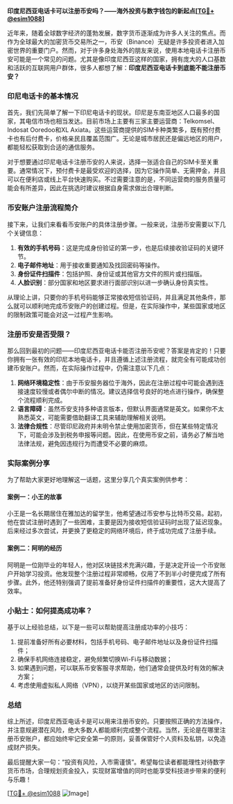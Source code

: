 **印度尼西亚电话卡可以注册币安吗？——海外投资与数字钱包的新起点[[TG💪+ @esim1088](https://t.me/s/esim1088)]**

近年来，随着全球数字经济的蓬勃发展，数字货币逐渐成为许多人关注的焦点。而作为全球最大的加密货币交易所之一，币安（Binance）无疑是许多投资者进入加密世界的重要门户。然而，对于许多身处海外的朋友来说，使用本地电话卡注册币安可能是一个常见的问题。尤其是像印度尼西亚这样的国家，拥有庞大的人口基数和活跃的互联网用户群体，很多人都想了解：**印度尼西亚电话卡到底能不能注册币安？**

### 印尼电话卡的基本情况

首先，我们先简单了解一下印尼电话卡的现状。印尼是东南亚地区人口最多的国家，其电信市场也相当发达。目前市场上主要有三家主要运营商：Telkomsel、Indosat Ooredoo和XL Axiata。这些运营商提供的SIM卡种类繁多，既有预付费卡也有后付费卡，价格亲民且覆盖范围广。无论是城市居民还是偏远地区的用户，都能轻松获取到合适的通信服务。

对于想要通过印尼电话卡注册币安的人来说，选择一张适合自己的SIM卡至关重要。通常情况下，预付费卡是最受欢迎的选择，因为它操作简单、无需押金，并且可以在便利店或线上平台快速购买。不过需要注意的是，不同运营商的服务质量可能会有所差异，因此在挑选时建议根据自身需求做出合理判断。

### 币安账户注册流程简介

接下来，让我们来看看币安账户的具体注册步骤。一般来说，注册币安需要以下几个关键信息：

1. **有效的手机号码**：这是完成身份验证的第一步，也是后续接收验证码的关键环节。
2. **电子邮件地址**：用于接收重要通知及找回密码等操作。
3. **身份证件扫描件**：包括护照、身份证或其他官方文件的照片或扫描版。
4. **人脸识别**：部分国家和地区要求进行面部识别以进一步确认身份真实性。

从理论上讲，只要你的手机号码能够正常接收短信验证码，并且满足其他条件，那么就可以顺利地完成币安账户的创建过程。但是，在实际操作中，某些国家或地区的限制政策可能会对这一过程产生影响。

### 注册币安是否受限？

那么回到最初的问题——印度尼西亚电话卡能否注册币安呢？答案是肯定的！只要你拥有一张有效的印尼本地电话卡，并且遵循上述注册流程，就完全有可能成功创建币安账户。然而，在实际操作过程中，仍需注意以下几点：

1. **网络环境稳定性**：由于币安服务器位于海外，因此在注册过程中可能会遇到连接速度较慢或者偶尔中断的情况。建议选择信号良好的地点进行操作，确保整个流程顺利完成。
2. **语言障碍**：虽然币安支持多种语言版本，但默认界面通常是英文。如果你不太熟悉英文，可能需要借助翻译工具来辅助理解相关说明。
3. **法律合规性**：尽管印尼政府并未明令禁止使用加密货币，但在某些特定情况下，可能会涉及到税务申报等问题。因此，在使用币安之前，请务必了解当地法律法规，避免因违规行为而遭受不必要的麻烦。

### 实际案例分享

为了帮助大家更好地理解这一话题，这里分享几个真实案例供参考：

#### 案例一：小王的故事
小王是一名长期居住在雅加达的留学生，他希望通过币安参与比特币交易。起初，他在尝试注册时遇到了一些困难，主要是因为接收短信验证码时出现了延迟现象。后来经过多次尝试，并更换了更稳定的网络环境后，终于成功完成了注册手续。

#### 案例二：阿明的经历
阿明是一位刚毕业的年轻人，他对区块链技术充满兴趣，于是决定开设一个币安账户开始学习投资。他发现整个注册过程非常顺畅，仅用了不到半小时便完成了所有步骤。此外，他还特别强调了提前准备好身份证件扫描件的重要性，这大大提高了效率。

### 小贴士：如何提高成功率？

基于以上经验总结，以下是一些可以帮助提高注册成功率的小技巧：

1. 提前准备好所有必要材料，包括手机号码、电子邮件地址以及身份证件扫描件；
2. 确保手机网络连接稳定，避免频繁切换Wi-Fi与移动数据；
3. 如果遇到问题，可以联系币安客服寻求帮助，他们通常会提供及时有效的解决方案；
4. 考虑使用虚拟私人网络（VPN），以绕开某些国家或地区的访问限制。

### 总结

综上所述，印度尼西亚电话卡是可以用来注册币安的。只要按照正确的方法操作，并注意规避潜在风险，绝大多数人都能顺利完成整个流程。当然，无论是在哪里注册币安账户，都应始终牢记安全第一的原则，妥善保管好个人资料及私钥，以免造成财产损失。

最后提醒大家一句：“投资有风险，入市需谨慎”。希望每位读者都能理性对待数字货币市场，合理规划资金投入，实现财富增值的同时也能享受科技进步带来的便利与乐趣！

[[TG💪+ @esim1088](https://t.me/s/esim1088) ![Image](https://i.postimg.cc/4NQfJmqS/Snipaste-2025-05-13-00-14-12.png)]